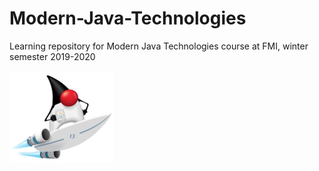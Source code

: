 # Modern-Java-Technologies
Learning repository for Modern Java Technologies course at FMI, winter semester 2019-2020

![Java 11](images/java-logo.png?raw=true)
